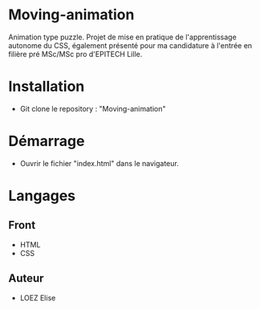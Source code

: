 # Moving-animation
Animation type puzzle.
Projet de mise en pratique de l'apprentissage autonome du CSS, également présenté pour ma candidature à l'entrée en filière pré MSc/MSc pro d'EPITECH Lille.

# Installation

- Git clone le repository : "Moving-animation"

# Démarrage

- Ouvrir le fichier "index.html" dans le navigateur.

# Langages

## Front

- HTML
- CSS


## Auteur

- LOEZ Elise 
